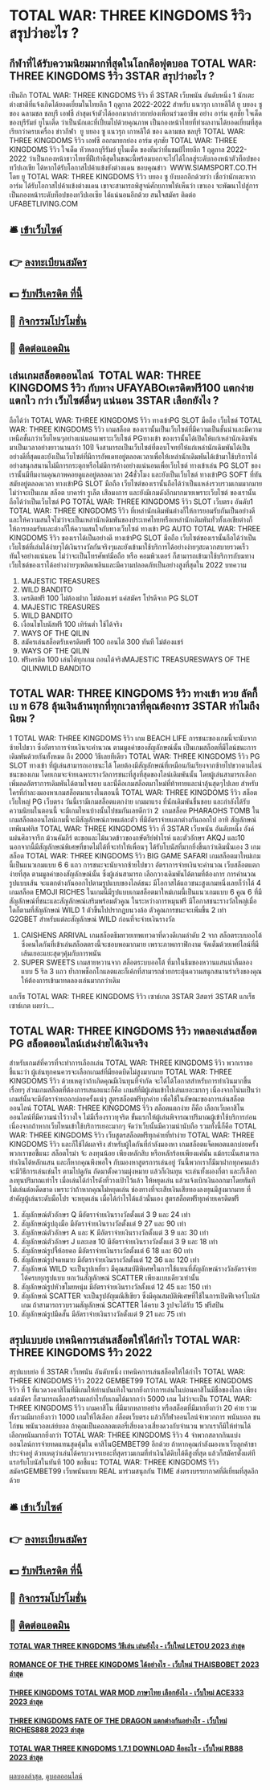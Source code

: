 # TOTAL WAR: THREE KINGDOMS รีวิว สรุปว่าอะไร ?
## กีฬาที่ได้รับความนิยมมากที่สุดในโลกคือฟุตบอล TOTAL WAR: THREE KINGDOMS รีวิว 3STAR สรุปว่าอะไร ?
เป็นอีก TOTAL WAR: THREE KINGDOMS รีวิว ที่ 3STAR เว็บพนัน อันดับหนึ่ง 1 นักเตะต่างชาติที่แจ้งเกิดได้ยอดเยี่ยมในไทยลีก 1 ฤดูกาล 2022-2022 สำหรับ แนวรุก เกาหลีใต้ ยู บยอง ซู ของ ฉลามชล ชลบุรี เอฟซี
ล่าสุดเจ้าตัวได้ออกมากล่าวยกย่องเพื่อนร่วมอาชีพ อย่าง อาร์ม ศุภชัย ใจเด็ด ของบุรีรัมย์ ยูไนเต็ด ว่าเป็นนักเตะที่เปี่ยมไปด้วยคุณภาพ เป็นกองหน้าไทยที่ทำผลงานได้ยอดเยี่ยมที่สุด เรียกว่าครบเครื่อง
ข่าวกีฬา  ยู บยอง ซู แนวรุก เกาหลีใต้ ของ ฉลามชล ชลบุรี TOTAL WAR: THREE KINGDOMS รีวิว เอฟซี ออกมายกย่อง อาร์ม ศุภชัย TOTAL WAR: THREE KINGDOMS รีวิว ใจเด็ด หัวหอกบุรีรัมย์ ยูไนเต็ด ของทีมว่าที่แชมป์ไทยลีก 1 ฤดูกาล 2022-2022 ว่าเป็นกองหน้าชาวไทยที่ฝีเท้าดีสุดในขณะนี้พร้อมบอกจะไปได้ไกลสู่ระดับกองหน้าตัวท็อปของทวีปเอเชีย ได้หากได้รับโอกาสไปค้าแข้งยังต่างแดน
ขอบคุณข่าว  WWW.SIAMSPORT.CO.TH
โดย ยู TOTAL WAR: THREE KINGDOMS รีวิว บยอง ซู ยังบอกอีกด้วยว่า เชื่อว่านักเตะหาก อาร์ม ได้รับโอกาสไปค้าแข้งต่างแดน เขาจะสามารถพิสูจน์ศักยภาพให้เห็นว่า เขาเอง จะพัฒนาไปสู่การเป็นกองหน้าระดับท็อปของทวีปเอเซีย ได้แน่นอนอีกด้วย
สนใจสมัคร ติดต่อ UFABETLIVING.COM

## 🛎 [เข้าเว็บไซต์](https://bit.ly/3SdLNi2)
## 👉 [ลงทะเบียนสมัคร](https://bit.ly/3SdLNi2)
## 💵 [รับฟรีเครดิต ที่นี้](https://bit.ly/3dyRKHj)
## 👑 [กิจกรรมโปรโมชั่น](https://bit.ly/3dyRKHj)
## 📱 [ติดต่อแอดมิน](https://bit.ly/3dyRKHj)

## เล่นเกมสล็อตออนไลน์  TOTAL WAR: THREE KINGDOMS รีวิว กับทาง UFAYABOเครดิตฟรี100 แตกง่าย แตกไว กว่า เว็บไซต์อื่นๆ แน่นอน 3STAR เลือกยังไง ?
ถือได้ว่า TOTAL WAR: THREE KINGDOMS รีวิว ทางเข้าPG SLOT มือถือ เว็บไซต์ TOTAL WAR: THREE KINGDOMS รีวิว เกมสล็อต ของเรานั้นเป็นเว็บไซต์ที่มีความเป็นชั้นนำและมีความเหนือชั้นกว่าเว็บไหนๆอย่างแน่นอนเพราะเว็บไซต์ PGทางเข้า ของเรานั้นได้เปิดให้แก่เหล่านักเดิมพันมาเป็นเวลาอย่างยาวนานกว่า 10ปี จึงสามารถเป็นเว็บไซต์ที่ตอบโจทย์ให้แก่เหล่านักเดิมพันได้เป็นอย่างดีที่สุดและยังเป็นเว็บไซต์ที่มีการอัพเดทอยู่ตลอดเวลาเพื่อให้เหล่านักเดิมพันได้เข้ามาใช้บริการได้อย่างสนุกสนานไม่มีการกระตุกหรือไม่มีการค้างอย่างแน่นอนเพื่อเว็บไซต์ ทางเข้าเล่น PG SLOT ของเรานั้นมีทีมงานคุณภาพคอยดูแลอยู่ตลอดเวลา 24ชั่วโมง และยังเป็นเว็บไซต์ ทางเข้าPG SOFT ที่ทันสมัยอยู่ตลอดเวลา ทางเข้าPG SLOT มือถือ เว็บไซต์ของเรานั้นถือได้ว่าเป็นแหล่งรวบรวมเกมมากมาย ไม่ว่าจะเป็นเกม สล็อต บาคาร่า รูเล็ต เสือมงการ และยังมีเกมดังอีกมากมายเพราะเว็บไซต์ ของเรานั้นถือได้ว่าเป็นเว็บไซต์ PG TOTAL WAR: THREE KINGDOMS รีวิว SLOT เว็บตรง อันดับ1 TOTAL WAR: THREE KINGDOMS รีวิว ที่เหล่านักเดิมพันต่างก็ให้การยอมรับกันเป็นอย่างดีและให้ความสนใจไม่ว่าจะเป็นเหล่านักเดิมพันของประเทศไทยหรือเหล่านักเดิมพันทั่วทั้งเอเชียต่างก็ให้การยอมรับและต่างก็ให้ความสนใจกับทางเว็บไซต์ ทางเข้า PG AUTO TOTAL WAR: THREE KINGDOMS รีวิว ของเราได้เป็นอย่างดี ทางเข้าPG SLOT มือถือ เว็บไซต์ของเรานั้นถือได้ว่าเป็นเว็บไซต์ที่เล่นได้ง่ายๆได้เงินรางวัลกันจริงๆและยังเข้ามาใช้บริการได้อย่างง่ายๆสะดวกสบายรวดเร็วทันใจอย่างแน่นอน ไม่ว่าจะเป็นโทรศัพท์มือถือ หรือ คอมพิวเตอร์ ก็สามารถเข้ามาใช้บริการกับมทางเว็บไซต์ของเราได้อย่างง่ายๆเพลิดเพลินและมีความปลอดภัยเป็นอย่างสูงที่สุดใน 2022
บทความ
1. MAJESTIC TREASURES
2. WILD BANDITO
3. เครดิตฟรี 100 ไม่ต้องฝาก ไม่ต้องแชร์ แค่สมัคร โปรดีจาก PG SLOT
4. MAJESTIC TREASURES
5. WILD BANDITO
6. เงื่อนไขโบนัสฟรี 100 เทิร์นต่ำ ใช้ได้จริง
7. WAYS OF THE QILIN
8. สมัครเล่นสล็อตรับเครดิตฟรี 100 ถอนได้ 300 ทันที ไม่ต้องแชร์
9. WAYS OF THE QILIN
10. ฟรีเครดิต 100 เล่นได้ทุกเกม ถอนได้จริงMAJESTIC TREASURESWAYS OF THE QILINWILD BANDITO

## TOTAL WAR: THREE KINGDOMS รีวิว ทางเข้า หวย ลัคกี้ เบ ท 678 ลุ้นเงินล้านทุกที่ทุกเวลาที่คุณต้องการ 3STAR ทำไมถึงนิยม ?
1 TOTAL WAR: THREE KINGDOMS รีวิว เกม BEACH LIFE การชนะของเกมนี้จะนับจากซ้ายไปขวา ซึ่งอัตราการจ่ายเงินจะคำนวณ ตามมูลค่าของสัญลักษณ์นั้น เป็นเกมสล็อตที่มีไลน์ชนะการเดิมพันด้วยกันทั้งหมด ถึง 2000 วิธีเลยทีเดียว TOTAL WAR: THREE KINGDOMS รีวิว PG SLOT ทางเข้า ที่ผู้เล่นสามารถเอาชนะได้ โดยต้องมีสัญลักษณ์ที่เหมือนกันเรียงจากซ้ายไปขวาตามไลน์ชนะของเกม โดยเกมจะจ่ายเฉพาะรางวัลการชนะที่สูงที่สุดของไลน์เดิมพันนั้น โดยผู้เล่นสามารถเลือก เพิ่มลดอัตราการเดิมพันได้ตามใจชอบ และนี่่คือเกมสล็อตมาใหม่ที่ท้าทายและน่าลุ้นสุดๆไปเลย
สำหรับใครที่กำละงมองหาเกมสล็อตมาแรงในตอนนี้ TOTAL WAR: THREE KINGDOMS รีวิว สล็อต เว็บใหญ่ PG เว็บตรง วันนี้เรามีเกมสล็อตแตกง่าย เกมมาแรง ที่นักเดิมพันชื่นชอบ และกำลังได้รับความนิยมในตอนนี้ จะมีเกมไหนบ้างนั้นไปชมกันเลยดีกว่า
2  เกมสล็อต PHARAOHS TOMB ในเกมสล็อตออนไลน์เกมนี้จะมีสัญลักษณ์ภาพแต่ละตัว ที่มีอัตราจ่ายแตกต่างกันออกไป อาทิ สัญลักษณ์เทพีเนฟทิส TOTAL WAR: THREE KINGDOMS รีวิว ที่ 3STAR เว็บพนัน อันดับหนึ่ง อังค์ แผ่นศิลาจารึก ม้วนคัมภีร์ ตะขอและไม้นวดข้าวของกษัตริย์ฟาโรห์ และตัวอักษร AKQJ และ10 นอกจากนี้มีสัญลักษณ์พิเศษที่ขาดไม่ได้ที่จะทำให้เพื่อนๆ ได้รับโบนัสที่มากยิ่งขึ้นกว่าเดิมนั่นเอง
3 เกมสล็อต TOTAL WAR: THREE KINGDOMS รีวิว BIG GAME SAFARI เกมสล็อตมาใหม่เกมนี้เป็นแนวเกมแบบ 6 6 แถว การชนะจะนับจากซ้ายไปขวา อัตราการจ่ายเงินจะคำนวณ เว็บสล็อตแตกง่ายที่สุด ตามมูลค่าของสัญลักษณ์นั้น ซึ่งผู้เล่นสามารถ เลือกวางเดิมพันได้ตามที่ต้องการ การคำนวณรูปแบบเส้น จะแตกต่างกันออกไปตามรูปแบบของไลด์ชนะ มีโอกาสได้แถวชนะสูงเกมหนึ่งเลยก็ว่าได้
4 เกมสล็อต EMOJI RICHES ในเกมนี้มีรูปแบบเกมสล็อตมาใหม่เกมนี้เป็นแนวเกมแบบ 6 คูณ 6 ที่มีสัญลักษณ์ที่ชนะและสัญลักษณ์เสริมพร้อมตัวคูณ ในระหว่างการหมุนฟรี มีโอกาสชนะรางวัลใหญ่เมื่อใดก็ตามที่สัญลักษณ์ WILD 1 ตัวขึ้นไปปรากฏบนวงล้อ ตัวคูณการชนะจะเพิ่มขึ้น 2 เท่า G2GBET สำหรับแต่ละสัญลักษณ์ WILD ก่อนที่จะจ่ายเงินรางวัล
1. CAISHENS ARRIVAL เกมสล็อตธีมทวยเทพเทวดาที่ดวงดีเกมลำดับ 2 จาก สล็อตระบบออโต้ ซึ่งคนใดกันที่เข้าเล่นสล็อตตรงนี้จะชอบพอมากมาย เพราะภาพกราฟิกงาม จัดเต็มด้วยเพย์ไลน์ที่มีเส้นเยอะแยะสุดๆคุ้มกับการพนัน
2. SUPER SWEETS เกมสายหวานจาก สล็อตระบบออโต้ ที่มาในธีมของหวานแสนน่าลิ้มลอง แบบ 5 รีล 3 แถว ย้ำภาพช็อกโกแลตและก็เค้กที่สามารถช่วยกระตุ้นความสนุกสนานร่าเริงของคุณให้ต้องการเข้ามาทดลองเล่นมากกว่าเดิม

แกเร็ธ TOTAL WAR: THREE KINGDOMS รีวิว เซาธ์เกต 3STAR 3สตาร์ 3STAR แกเร็ธ เซาธ์เกต เผยว่า…

## TOTAL WAR: THREE KINGDOMS รีวิว ทดลองเล่นสล็อต PG สล็อตออนไลน์เล่นง่ายได้เงินจริง
สำหรับเกมส์ที่ควรที่จะทำการเลือกเล่น TOTAL WAR: THREE KINGDOMS รีวิว พวกเราขอชี้แนะว่า ผู้เล่นทุกคนควรจะเลือกเกมส์ที่มียอดบิดไม่สูงมากมาย TOTAL WAR: THREE KINGDOMS รีวิว ด้วยเหตุว่าถ้าเกิดคุณมีเงินทุนที่จำกัด จะได้ได้โอกาสสำหรับการทำเงินมากขึ้นเรื่อยๆ ส่วนเกมสล็อตที่ต้องการเสนอแนะก็คือ เกมส์ที่มีผู้เล่นเข้าไปเล่นเยอะมากๆ เนื่องจากโน่นเป็นว่า เกมส์นั้นจะมีอัตราจ่ายออกบ่อยครั้งแน่ๆ
สูตรสล็อตฟรีทุกค่าย เพื่อใช้ในลัษณะของการเล่นสล็อตออนไลน์ TOTAL WAR: THREE KINGDOMS รีวิว สล็อตแตกง่าย ก็คือ เลือกเว็บคาสิโนออนไลน์ที่มีความน่าไว้วางใจ ไม่มีเรื่องราวทุจริต ขั้นแรกให้ผู้เล่นพิจารณาปริมาณผู้เข้าใช้บริการก่อน เนื่องจากถ้าหากเว็บไหนเข้าใช้บริการเยอะมากๆ จัดว่าเว็บนั้นมีความน่านับถือ
รวมทั้งนี้ก็คือ TOTAL WAR: THREE KINGDOMS รีวิว เว็บสูตรสล็อตฟรีทุกค่ายที่ทำง่าย TOTAL WAR: THREE KINGDOMS รีวิว และก็ใช้ได้ผลจริง สำหรับผู้ใดกันที่กำลังมองหา เกมสล็อตแจ็คพอตแตกบ่อยครั้ง พวกเราขอชี้แนะ สล็อตโรม่า จ้ะ ลงทุนน้อย เพียงหลักสิบ หรือหลักร้อยเพียงแค่นั้น แม้กระนั้นสามารถทำเงินได้หลักแสน และก็หากคุณพึงพอใจ กับมองหาสูตรการเล่นอยู่ วันนี้พวกเราก็มีมาฝากทุกคนแล้ว จะมีวิธีการเล่นเช่นไร ตามไปดูกัน
ถัดมาตั้งความมุ่งหมาย แล้วก็เงินทุน จะเล่นทั้งผองกี่ตา และก็เลือกลงทุนปริมาณเท่าไร เมื่อเล่นได้กำไรดังที่วางเป้าไว้แล้ว ให้หยุดเล่น แล้วแจ้งเบิกเงินออกมาโดยทันที ไม่เล่นต่อเด็ดขาด เพราะว่าถ้าหากคุณไม่หยุดเล่น ช่องทางที่จะเสียเงินเสียทองลงทุนมีสูงมากมาย ที่สำคัญผู้เล่นระดับมือโปร จะหยุดเล่น เมื่อได้กำไรได้แล้วนั่นเอง สูตรสล็อตฟรีทุกค่ายเครดิตฟรี
1. สัญลักษณ์ตัวอักษร Q มีอัตราจ่ายเงินรางวัลตั้งแต่ 3 9 และ 24 เท่า
2. สัญลักษณ์รูปถุงมือ มีอัตราจ่ายเงินรางวัลตั้งแต่ 9 27 และ 90 เท่า
3. สัญลักษณ์ตัวอักษร A และ K มีอัตราจ่ายเงินรางวัลตั้งแต่ 3 9 และ 30 เท่า
4. สัญลักษณ์ตัวอักษร J และเลข 10 มีอัตราจ่ายเงินรางวัลตั้งแต่ 3 9 และ 18 เท่า
5. สัญลักษณ์รูปจี้ห้อยคอ มีอัตราจ่ายเงินรางวัลตั้งแต่ 6 18 และ 60 เท่า
6. สัญลักษณ์รูปจดหมาย มีอัตราจ่ายเงินรางวัลตั้งแต่ 12 36 และ 120 เท่า
7. สัญลักษณ์ WILD จะเป็นรูปเหยี่ยว มีคุณสมบัติพิเศษในการใช้แทนที่สัญลักษณ์รางวัลอัตราจ่ายได้ครบทุกรูปแบบ ยกเว้นสัญลักษณ์ SCATTER เพียงแบบเดียวเท่านั้น
8. สัญลักษณ์รูปหัวขโมยหนุ่ม มีอัตราจ่ายเงินรางวัลตั้งแต่ 12 45 และ 150 เท่า
9. สัญลักษณ์ SCATTER จะเป็นรูปอัญมณีสีเขียว ซึ่งมีคุณสมบัติพิเศษที่ใช้ในการเปิดฟีเจอร์โบนัสเกม ถ้าสามารถรวบรวมสัญลักษณ์ SCATTER ได้ครบ 3 รูปจะได้รับ 15 ฟรีสปิน
10. สัญลักษณ์รูปมีดสั้น มีอัตราจ่ายเงินรางวัลตั้งแต่ 9 21 และ 75 เท่า

## สรุปแบบย่อ เทคนิคการเล่นสล็อตให้ได้กำไร TOTAL WAR: THREE KINGDOMS รีวิว 2022
สรุปแบบย่อ ที่ 3STAR เว็บพนัน อันดับหนึ่ง เทคนิคการเล่นสล็อตให้ได้กำไร TOTAL WAR: THREE KINGDOMS รีวิว 2022 GEMBET99 TOTAL WAR: THREE KINGDOMS รีวิว ที่ 1 ที่แวดวงคาสิโนที่มีเกมให้ท่านบันเทิงใจมากยิ่งกว่าการเล่นในบ่อนคาสิโนมีชื่อของโลก เพียงแต่สมัคร ก็สามารถเลือกสร้างผลกำไรกับเกมได้มากกว่า 5000 เกม ไม่ว่าจะเป็น TOTAL WAR: THREE KINGDOMS รีวิว เกมคาสิโน ที่มีมากหลายอย่าง หรือสล็อตที่มีมากยิ่งกว่า 20 ค่าย รวมทั้งรวมมีมากยิ่งกว่า 1000 เกมให้ได้เลือก สล็อตเว็บตรง แล้วก็กีฬาออนไลน์จำพวกการ พนันบอล ชนไก่ชน พนันวอลเล่ย์บอล ถ้าคุณเป็นคอลอตเตอรี่เสี่ยงดวงเสี่ยงดวงกับจำนวน พวกเราก็มีให้ท่านได้เลือกพนันมากยิ่งกว่า TOTAL WAR: THREE KINGDOMS รีวิว 4 จำพวกสลากกินแบ่งออนไลน์การจ่ายทดแทนสุดคุ้มใน คาสิโนGEMBET99 อีกด้วย ถ้าหากคุณกำลังมองหาเว็บลูกค้าขาประจำอยู่ ด้วยเหตุว่าเล่นได้ครบวงจรเยอะที่สุดรวมเกมที่ทำเงินได้ดิบได้ดีสูงที่สุด แล้วก็สมัครตั้งแต่ทีแรกรับโบนัสในทันที 100 ขอชี้แนะ TOTAL WAR: THREE KINGDOMS รีวิว สมัครGEMBET99 เว็บพนันแบบ REAL มาร่วมสนุกกัน TIME ส่งตรงบรรยากาศที่ดีเยี่ยมที่สุดอีกด้วย

## 🛎 [เข้าเว็บไซต์](https://bit.ly/3SdLNi2)
## 👉 [ลงทะเบียนสมัคร](https://bit.ly/3SdLNi2)
## 💵 [รับฟรีเครดิต ที่นี้](https://bit.ly/3dyRKHj)
## 👑 [กิจกรรมโปรโมชั่น](https://bit.ly/3dyRKHj)
## 📱 [ติดต่อแอดมิน](https://bit.ly/3dyRKHj)

#### [TOTAL WAR THREE KINGDOMS วิธีเล่น เล่นยังไง - เว็บใหม่ LETOU 2023 ล่าสุด](https://atom.io/themes/total%20war%20three%20kingdoms%20วิธีเล่น%20เล่นยังไง%20-%20เว็บใหม่%20letou%202023%20ล่าสุด)
#### [ROMANCE OF THE THREE KINGDOMS ได้อย่างไร - เว็บใหม่ THAISBOBET 2023 ล่าสุด](https://atom.io/themes/romance%20of%20the%20three%20kingdoms%20ได้อย่างไร%20-%20เว็บใหม่%20thaisbobet%202023%20ล่าสุด)
#### [THREE KINGDOMS TOTAL WAR MOD ภาษาไทย เลือกยังไง - เว็บใหม่ ACE333 2023 ล่าสุด](https://atom.io/themes/three%20kingdoms%20total%20war%20mod%20ภาษาไทย%20เลือกยังไง%20-%20เว็บใหม่%20ace333%202023%20ล่าสุด)
#### [THREE KINGDOMS FATE OF THE DRAGON แตกต่างกันอย่างไร - เว็บใหม่ RICHES888 2023 ล่าสุด](https://atom.io/themes/three%20kingdoms%20fate%20of%20the%20dragon%20แตกต่างกันอย่างไร%20-%20เว็บใหม่%20riches888%202023%20ล่าสุด)
#### [TOTAL WAR THREE KINGDOMS 1.7.1 DOWNLOAD คืออะไร - เว็บใหม่ RB88 2023 ล่าสุด](https://atom.io/themes/total%20war%20three%20kingdoms%201.7.1%20download%20คืออะไร%20-%20เว็บใหม่%20rb88%202023%20ล่าสุด)

[ผลบอลล่าสุด](https://siamsport.tv "ผลบอลล่าสุด"), [ดูบอลออนไลน์](https://siamsport.tv/ดูบอลสด "ดูบอลออนไลน์")